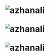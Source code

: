 <h1 align="center"Hola, I am Azhan Ali !👋</h1>
                                       
                                       
<p align="center"><img src="https://github-readme-stats.vercel.app/api?username=azhanali&show_icons=true" alt="azhanali" /></p>

<p align="center"> <img src="https://komarev.com/ghpvc/?username=azhanali" alt="azhanali" /> </p>


<p align="center"><img src="https://github-readme-stats.vercel.app/api/top-langs/?username=azhanali" alt="azhanali" /></p>
